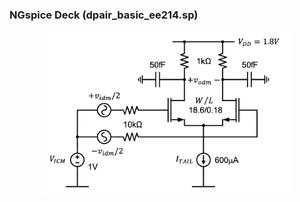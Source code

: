 ### NGspice Deck (dpair_basic_ee214.sp)

<p align="center">
   <img src="../img/dpair_basic_ee214_sch.png" width="400" >
</p>
